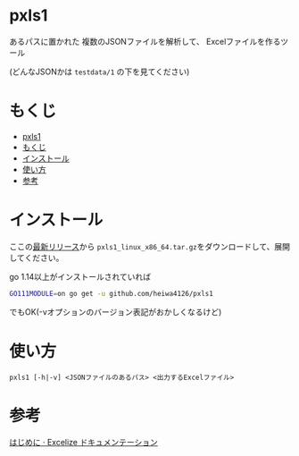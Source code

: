 # pxls1

あるパスに置かれた
複数のJSONファイルを解析して、
Excelファイルを作るツール

(どんなJSONかは `testdata/1` の下を見てください)


# もくじ

- [pxls1](#pxls1)
- [もくじ](#もくじ)
- [インストール](#インストール)
- [使い方](#使い方)
- [参考](#参考)


# インストール

ここの[最新リリース](https://github.com/heiwa4126/pxls1/releases)から
`pxls1_linux_x86_64.tar.gz`をダウンロードして、展開してください。

go 1.14以上がインストールされていれば
```sh
GO111MODULE=on go get -u github.com/heiwa4126/pxls1
```
でもOK(-vオプションのバージョン表記がおかしくなるけど)

# 使い方

```
pxls1 [-h|-v] <JSONファイルのあるパス> <出力するExcelファイル>
```

# 参考

[はじめに · Excelize ドキュメンテーション](https://xuri.me/excelize/ja/)
